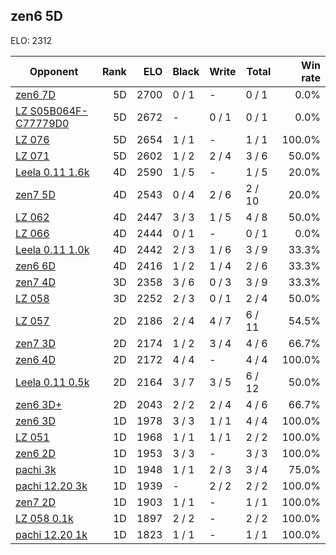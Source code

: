 ## zen6 5D ##

ELO: 2312

Opponent | Rank | ELO | Black | Write | Total | Win rate
---------|-----:|----:|-------|-------|-------|-------:
[zen6 7D](zen6%207D.md) | 5D | 2700 | 0 / 1 | - | 0 / 1 | 0.0%
[LZ S05B064F-C77779D0](LZ%20S05B064F-C77779D0.md) | 5D | 2672 | - | 0 / 1 | 0 / 1 | 0.0%
[LZ 076](LZ%20076.md) | 5D | 2654 | 1 / 1 | - | 1 / 1 | 100.0%
[LZ 071](LZ%20071.md) | 5D | 2602 | 1 / 2 | 2 / 4 | 3 / 6 | 50.0%
[Leela 0.11 1.6k](Leela%200.11%201.6k.md) | 4D | 2590 | 1 / 5 | - | 1 / 5 | 20.0%
[zen7 5D](zen7%205D.md) | 4D | 2543 | 0 / 4 | 2 / 6 | 2 / 10 | 20.0%
[LZ 062](LZ%20062.md) | 4D | 2447 | 3 / 3 | 1 / 5 | 4 / 8 | 50.0%
[LZ 066](LZ%20066.md) | 4D | 2444 | 0 / 1 | - | 0 / 1 | 0.0%
[Leela 0.11 1.0k](Leela%200.11%201.0k.md) | 4D | 2442 | 2 / 3 | 1 / 6 | 3 / 9 | 33.3%
[zen6 6D](zen6%206D.md) | 4D | 2416 | 1 / 2 | 1 / 4 | 2 / 6 | 33.3%
[zen7 4D](zen7%204D.md) | 3D | 2358 | 3 / 6 | 0 / 3 | 3 / 9 | 33.3%
[LZ 058](LZ%20058.md) | 3D | 2252 | 2 / 3 | 0 / 1 | 2 / 4 | 50.0%
[LZ 057](LZ%20057.md) | 2D | 2186 | 2 / 4 | 4 / 7 | 6 / 11 | 54.5%
[zen7 3D](zen7%203D.md) | 2D | 2174 | 1 / 2 | 3 / 4 | 4 / 6 | 66.7%
[zen6 4D](zen6%204D.md) | 2D | 2172 | 4 / 4 | - | 4 / 4 | 100.0%
[Leela 0.11 0.5k](Leela%200.11%200.5k.md) | 2D | 2164 | 3 / 7 | 3 / 5 | 6 / 12 | 50.0%
[zen6 3D+](zen6%203D+.md) | 2D | 2043 | 2 / 2 | 2 / 4 | 4 / 6 | 66.7%
[zen6 3D](zen6%203D.md) | 1D | 1978 | 3 / 3 | 1 / 1 | 4 / 4 | 100.0%
[LZ 051](LZ%20051.md) | 1D | 1968 | 1 / 1 | 1 / 1 | 2 / 2 | 100.0%
[zen6 2D](zen6%202D.md) | 1D | 1953 | 3 / 3 | - | 3 / 3 | 100.0%
[pachi 3k](pachi%203k.md) | 1D | 1948 | 1 / 1 | 2 / 3 | 3 / 4 | 75.0%
[pachi 12.20 3k](pachi%2012.20%203k.md) | 1D | 1939 | - | 2 / 2 | 2 / 2 | 100.0%
[zen7 2D](zen7%202D.md) | 1D | 1903 | 1 / 1 | - | 1 / 1 | 100.0%
[LZ 058 0.1k](LZ%20058%200.1k.md) | 1D | 1897 | 2 / 2 | - | 2 / 2 | 100.0%
[pachi 12.20 1k](pachi%2012.20%201k.md) | 1D | 1823 | 1 / 1 | - | 1 / 1 | 100.0%

